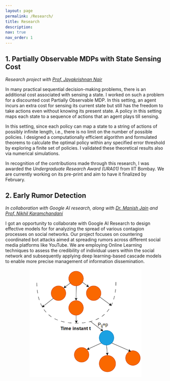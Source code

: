 ```yaml
---
layout: page
permalink: /Research/
title: Research
description: 
nav: true
nav_order: 1
---
```


## 1. Partially Observable MDPs with State Sensing Cost 
_Research project with [Prof. Jayakrishnan Nair ](https://www.ee.iitb.ac.in/~jayakrishnan.nair/)_    

In many practical sequential decision-making problems, there is an additional cost associated with sensing a state. I worked on such a problem for a discounted cost Partially Observable MDP. In this setting, an agent incurs an extra cost for sensing its current state but still has the freedom to take actions even without knowing its present state. A policy in this setting maps each state to a sequence of actions that an agent plays till sensing.  

In this setting, since each policy can map a state to a string of actions of possibly infinite length, i.e., there is no limit on the number of possible policies. I designed a computationally efficient algorithm and formulated theorems to calculate the optimal policy within any specified error threshold by exploring a finite set of policies. I validated these theoretical results also via numerical simulations.  

In recognition of the contributions made through this research, I was awarded the *Undergraduate Research Award (URA01)* from IIT Bombay. We are currently working on its pre-print and aim to have it finalized by February.

## 2. Early Rumor Detection 
_In collaboration with Google AI research, along with [Dr. Manish Jain](https://www.linkedin.com/in/manish-jain-kj2020/) and [Prof. Nikhil Karamchandani](https://sites.google.com/site/nikhilkaram/)_  


I got an opportunity to collaborate with Google AI Research to design effective models for for analyzing the spread of various contagion processes on social networks. Our project focuses on countering coordinated bot attacks aimed at spreading rumors across different social media platforms like YouTube.  We are employing Online Learning techniques to assess the credibility of individual users within the social network and subsequently applying deep learning-based cascade models to enable more precise  management of information dissemination.

<p align="center">
    <img width="350" src="/assets/img/info.png">
</p>
